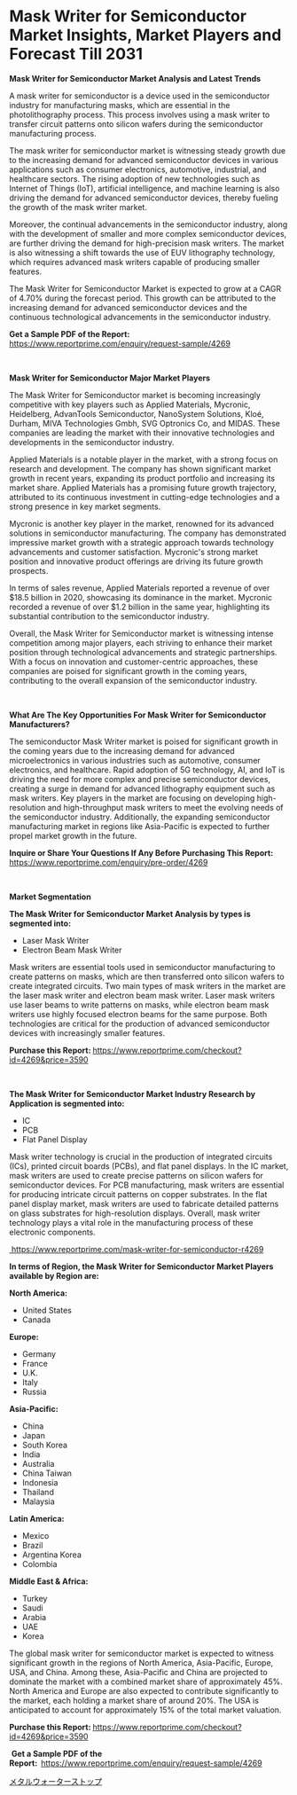 <p><h1>Mask Writer for Semiconductor Market Insights, Market Players and Forecast Till 2031</h1></p><p><strong>Mask Writer for Semiconductor Market Analysis and Latest Trends</strong></p>
<p><p>A mask writer for semiconductor is a device used in the semiconductor industry for manufacturing masks, which are essential in the photolithography process. This process involves using a mask writer to transfer circuit patterns onto silicon wafers during the semiconductor manufacturing process.</p><p>The mask writer for semiconductor market is witnessing steady growth due to the increasing demand for advanced semiconductor devices in various applications such as consumer electronics, automotive, industrial, and healthcare sectors. The rising adoption of new technologies such as Internet of Things (IoT), artificial intelligence, and machine learning is also driving the demand for advanced semiconductor devices, thereby fueling the growth of the mask writer market.</p><p>Moreover, the continual advancements in the semiconductor industry, along with the development of smaller and more complex semiconductor devices, are further driving the demand for high-precision mask writers. The market is also witnessing a shift towards the use of EUV lithography technology, which requires advanced mask writers capable of producing smaller features.</p><p>The Mask Writer for Semiconductor Market is expected to grow at a CAGR of 4.70% during the forecast period. This growth can be attributed to the increasing demand for advanced semiconductor devices and the continuous technological advancements in the semiconductor industry.</p></p>
<p><strong>Get a Sample PDF of the Report:&nbsp;</strong> <a href="https://www.reportprime.com/enquiry/request-sample/4269">https://www.reportprime.com/enquiry/request-sample/4269</a></p>
<p>&nbsp;</p>
<p><strong>Mask Writer for Semiconductor Major Market Players</strong></p>
<p><p>The Mask Writer for Semiconductor market is becoming increasingly competitive with key players such as Applied Materials, Mycronic, Heidelberg, AdvanTools Semiconductor, NanoSystem Solutions, Kloé, Durham, MIVA Technologies Gmbh, SVG Optronics Co, and MIDAS. These companies are leading the market with their innovative technologies and developments in the semiconductor industry.</p><p>Applied Materials is a notable player in the market, with a strong focus on research and development. The company has shown significant market growth in recent years, expanding its product portfolio and increasing its market share. Applied Materials has a promising future growth trajectory, attributed to its continuous investment in cutting-edge technologies and a strong presence in key market segments.</p><p>Mycronic is another key player in the market, renowned for its advanced solutions in semiconductor manufacturing. The company has demonstrated impressive market growth with a strategic approach towards technology advancements and customer satisfaction. Mycronic's strong market position and innovative product offerings are driving its future growth prospects.</p><p>In terms of sales revenue, Applied Materials reported a revenue of over $18.5 billion in 2020, showcasing its dominance in the market. Mycronic recorded a revenue of over $1.2 billion in the same year, highlighting its substantial contribution to the semiconductor industry.</p><p>Overall, the Mask Writer for Semiconductor market is witnessing intense competition among major players, each striving to enhance their market position through technological advancements and strategic partnerships. With a focus on innovation and customer-centric approaches, these companies are poised for significant growth in the coming years, contributing to the overall expansion of the semiconductor industry.</p></p>
<p>&nbsp;</p>
<p><strong>What Are The Key Opportunities For Mask Writer for Semiconductor Manufacturers?</strong></p>
<p><p>The semiconductor Mask Writer market is poised for significant growth in the coming years due to the increasing demand for advanced microelectronics in various industries such as automotive, consumer electronics, and healthcare. Rapid adoption of 5G technology, AI, and IoT is driving the need for more complex and precise semiconductor devices, creating a surge in demand for advanced lithography equipment such as mask writers. Key players in the market are focusing on developing high-resolution and high-throughput mask writers to meet the evolving needs of the semiconductor industry. Additionally, the expanding semiconductor manufacturing market in regions like Asia-Pacific is expected to further propel market growth in the future.</p></p>
<p><strong>Inquire or Share Your Questions If Any Before Purchasing This Report:</strong> <a href="https://www.reportprime.com/enquiry/pre-order/4269">https://www.reportprime.com/enquiry/pre-order/4269</a></p>
<p>&nbsp;</p>
<p><strong>Market Segmentation</strong></p>
<p><strong>The Mask Writer for Semiconductor Market Analysis by types is segmented into:</strong></p>
<p><ul><li>Laser Mask Writer</li><li>Electron Beam Mask Writer</li></ul></p>
<p><p>Mask writers are essential tools used in semiconductor manufacturing to create patterns on masks, which are then transferred onto silicon wafers to create integrated circuits. Two main types of mask writers in the market are the laser mask writer and electron beam mask writer. Laser mask writers use laser beams to write patterns on masks, while electron beam mask writers use highly focused electron beams for the same purpose. Both technologies are critical for the production of advanced semiconductor devices with increasingly smaller features.</p></p>
<p><strong>Purchase this Report:&nbsp;</strong><a href="https://www.reportprime.com/checkout?id=4269&price=3590">https://www.reportprime.com/checkout?id=4269&price=3590</a></p>
<p>&nbsp;</p>
<p><strong>The Mask Writer for Semiconductor Market Industry Research by Application is segmented into:</strong></p>
<p><ul><li>IC</li><li>PCB</li><li>Flat Panel Display</li></ul></p>
<p><p>Mask writer technology is crucial in the production of integrated circuits (ICs), printed circuit boards (PCBs), and flat panel displays. In the IC market, mask writers are used to create precise patterns on silicon wafers for semiconductor devices. For PCB manufacturing, mask writers are essential for producing intricate circuit patterns on copper substrates. In the flat panel display market, mask writers are used to fabricate detailed patterns on glass substrates for high-resolution displays. Overall, mask writer technology plays a vital role in the manufacturing process of these electronic components.</p></p>
<p><a href="https://www.reportprime.com/mask-writer-for-semiconductor-r4269">&nbsp;https://www.reportprime.com/mask-writer-for-semiconductor-r4269</a></p>
<p><strong>In terms of Region, the Mask Writer for Semiconductor Market Players available by Region are:</strong></p>
<p>
    <p> <strong> North America: </strong>
        <ul>
            <li>United States</li>
            <li>Canada</li>
        </ul>
        </p> 
    <p> <strong> Europe: </strong>
        <ul>
            <li>Germany</li>
            <li>France</li>
            <li>U.K.</li>
            <li>Italy</li>
            <li>Russia</li>
        </ul>
        </p> 
    <p> <strong> Asia-Pacific: </strong>
        <ul>
            <li>China</li>
            <li>Japan</li>
            <li>South Korea</li>
            <li>India</li>
            <li>Australia</li>
            <li>China Taiwan</li>
            <li>Indonesia</li>
            <li>Thailand</li>
            <li>Malaysia</li>
        </ul>
        </p> 
    <p> <strong> Latin America: </strong>
        <ul>
            <li>Mexico</li>
            <li>Brazil</li>
            <li>Argentina Korea</li>
            <li>Colombia</li>
        </ul>
        </p> 
    <p> <strong> Middle East & Africa: </strong>
        <ul>
            <li>Turkey</li>
            <li>Saudi</li>
            <li>Arabia</li>
            <li>UAE</li>
            <li>Korea</li>
        </ul>
    </p>
    </p>
<p><p>The global mask writer for semiconductor market is expected to witness significant growth in the regions of North America, Asia-Pacific, Europe, USA, and China. Among these, Asia-Pacific and China are projected to dominate the market with a combined market share of approximately 45%. North America and Europe are also expected to contribute significantly to the market, each holding a market share of around 20%. The USA is anticipated to account for approximately 15% of the total market valuation.</p></p>
<p><strong>Purchase this Report: </strong><a href="https://www.reportprime.com/checkout?id=4269&price=3590">https://www.reportprime.com/checkout?id=4269&price=3590</a></p>
<p>&nbsp;<strong>Get a Sample PDF of the Report:&nbsp;&nbsp;</strong><a href="https://www.reportprime.com/enquiry/request-sample/4269">https://www.reportprime.com/enquiry/request-sample/4269</a></p>
<p><strong></strong></p>
<p><p><a href="https://github.com/oqxogxyvqe90775/Market-Research-Report-List-2/blob/main/745433873499.md">メタルウォーターストップ</a></p></p>